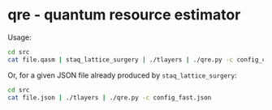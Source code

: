 # qre - quantum resource estimator

Usage:

``` bash
cd src
cat file.qasm | staq_lattice_surgery | ./tlayers | ./qre.py -c config_compact.json
```

Or, for a given JSON file already produced by `staq_lattice_surgery`:

``` bash
cd src
cat file.json | ./tlayers | ./qre.py -c config_fast.json
```	
